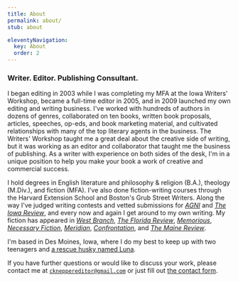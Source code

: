 ```yaml
---
title: About
permalink: about/
stub: about

eleventyNavigation:
  key: About
  order: 2
---
```


### Writer. Editor. Publishing Consultant.

I began editing in 2003 while I was completing my MFA at the Iowa Writers' Workshop, became a full-time editor in 2005, and in 2009 launched my own editing and writing business. I've worked with hundreds of authors in dozens of genres, collaborated on ten books, written book proposals, articles, speeches, op-eds, and book marketing material, and cultivated relationships with many of the top literary agents in the business. The Writers' Workshop taught me a great deal about the creative side of writing, but it was working as an editor and collaborator that taught me the business of publishing. As a writer with experience on both sides of the desk, I'm in a unique position to help you make your book a work of creative and commercial success.

I hold degrees in English literature and philosophy & religion (B.A.), theology (M.Div.), and fiction (MFA). I've also done fiction-writing courses through the Harvard Extension School and Boston's Grub Street Writers. Along the way I've judged writing contests and vetted submissions for [_AGNI_](https://agnionline.bu.edu/) and [_The Iowa Review_](http://iowareview.uiowa.edu/), and every now and again I get around to my own writing. My fiction has appeared in [_West Branch_](http://westbranch.blogs.bucknell.edu/), [_The Florida Review_](http://floridareview.cah.ucf.edu/), [_Memorious_](http://memorious.org/), [_Necessary Fiction_](http://www.necessaryfiction.com/), [_Meridian_](http://www.readmeridian.org/), [_Confrontation_](http://confrontationmagazine.org/fiction-from-issue-123/), and [_The Maine Review_](https://www.mainereview.com/).

I'm based in Des Moines, Iowa, where I do my best to keep up with two teenagers and [a rescue husky named Luna](https://www.instagram.com/lunabear_the_husky_/).

If you have further questions or would like to discuss your work, please contact me at [`ckneppereditor@gmail.com`](mailto:ckneppereditor@gmail.com) or just fill out [the contact form](/contact).
